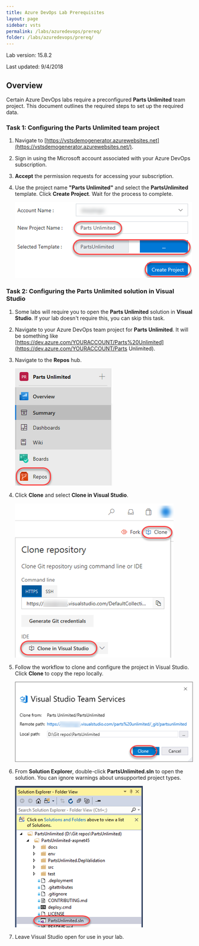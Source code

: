 ```yaml
---
title: Azure DevOps Lab Prerequisites
layout: page
sidebar: vsts
permalink: /labs/azuredevops/prereq/
folder: /labs/azuredevops/prereq/
---
```


Lab version: 15.8.2

Last updated: 9/4/2018

<a name="Overview"></a>
## Overview ##
Certain Azure DevOps labs require a preconfigured **Parts Unlimited** team project. This document outlines the required steps to set up the required data.


<a name="Ex1Task1"></a>
### Task 1: Configuring the Parts Unlimited team project ###

1. Navigate to [https://vstsdemogenerator.azurewebsites.net](https://vstsdemogenerator.azurewebsites.net/).

1. Sign in using the Microsoft account associated with your Azure DevOps subscription.

1. **Accept** the permission requests for accessing your subscription.

1. Use the project name **"Parts Unlimited"** and select the **PartsUnlimited** template. Click **Create Project**. Wait for the process to complete.

    ![](images/000.png)

<a name="Ex1Task2"></a>
### Task 2: Configuring the Parts Unlimited solution in Visual Studio ###

1. Some labs will require you to open the **Parts Unlimited** solution in **Visual Studio**. If your lab doesn't require this, you can skip this task.

1. Navigate to your Azure DevOps team project for **Parts Unlimited**. It will be something like [https://dev.azure.com/YOURACCOUNT/Parts%20Unlimited](https://dev.azure.com/YOURACCOUNT/Parts Unlimited).

1. Navigate to the **Repos** hub.

    ![](images/001.png)

1. Click **Clone** and select **Clone in Visual Studio**.

    ![](images/002.png)

1. Follow the workflow to clone and configure the project in Visual Studio. Click **Clone** to copy the repo locally.

    ![](images/003.png)

1. From **Solution Explorer**, double-click **PartsUnlimited.sln** to open the solution. You can ignore warnings about unsupported project types.

    ![](images/004.png)

1. Leave Visual Studio open for use in your lab.

